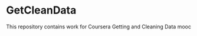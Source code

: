GetCleanData
============

This repository contains work for Coursera Getting and Cleaning Data mooc
